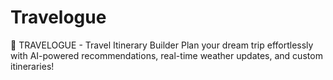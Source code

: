 # Travelogue
🧳 TRAVELOGUE - Travel Itinerary Builder  Plan your dream trip effortlessly with AI-powered recommendations, real-time weather updates, and custom itineraries!
